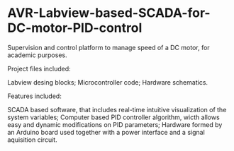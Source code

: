 # AVR-Labview-based-SCADA-for-DC-motor-PID-control

Supervision and control platform to manage speed of a DC motor, for academic purposes.

Project files included:

Labview desing blocks; Microcontroller code; Hardware schematics.

Features included:

SCADA based software, that includes real-time intuitive visualization of the system variables; Computer based PID controller algorithm, wicth allows easy and dynamic modifications on PID parameters; Hardware formed by an Arduino board used together with a power interface and a signal aquisition circuit.
